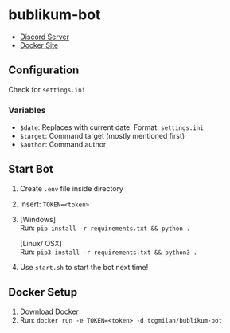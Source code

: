 # bublikum-bot
- [Discord Server](https://discord.gg/HsaYVHgSst)
- [Docker Site](https://hub.docker.com/repository/docker/tcgmilan/bublikum-bot)


## Configuration
  Check for `settings.ini`   
### Variables
- `$date`: Replaces with current date. Format: `settings.ini`
- `$target`: Command target (mostly mentioned first)
- `$author`: Command author  


## Start Bot
1. Create `.env` file inside directory
2. Insert: `TOKEN=<token>`
3. [Windows]   
Run: `pip install -r requirements.txt && python .`     

   [Linux/ OSX]   
Run: `pip3 install -r requirements.txt && python3 .`
4. Use `start.sh` to start the bot next time!


## Docker Setup
1. [Download Docker](https://www.docker.com/get-started)
2. Run: `docker run -e TOKEN=<token> -d tcgmilan/bublikum-bot`
